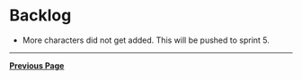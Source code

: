 # Backlog

- More characters did not get added. This will be pushed to sprint 5. 

---

[**Previous Page**](README.md)

